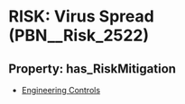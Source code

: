 # RISK: __Virus Spread__ (PBN__Risk_2522)

## Property: has_RiskMitigation

* [Engineering Controls](PBN__Mitigation_298)

